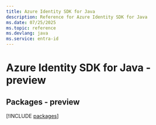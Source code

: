 ```yaml
---
title: Azure Identity SDK for Java
description: Reference for Azure Identity SDK for Java
ms.date: 07/25/2025
ms.topic: reference
ms.devlang: java
ms.service: entra-id
---
```

# Azure Identity SDK for Java - preview
## Packages - preview
[!INCLUDE [packages](identity-index.md)]
